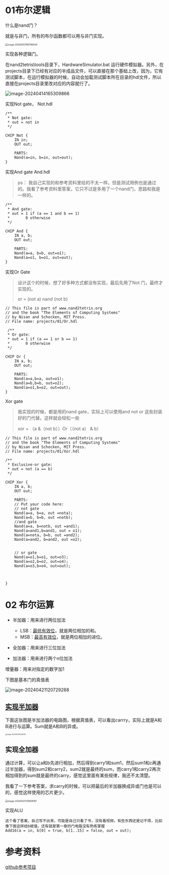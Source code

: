 # 01布尔逻辑

什么是nand门？

就是与非门，所有的布尔函数都可以用与非门实现。

<img src="note.assets/image-20240413195746044.png" alt="image-20240413195746044" style="zoom:50%;" />

实现各种逻辑门。

在nand2tetris\tools目录下，HardwareSimulator.bat 运行硬件模拟器。另外，在projects目录下已经有对应的半成品文件，可以直接在那个基础上改，因为，它有测试脚本，在运行模拟器的时候，自动会加载测试脚本所在目录的hdl文件，所以直接在projects目录里改对应的内容就行了。

![image-20240414165309866](note.assets/image-20240414165309866.png)

实现Not gate， Not.hdl

```
/**
 * Not gate:
 * out = not in
 */

CHIP Not {
    IN in;
    OUT out;

    PARTS:
    Nand(a=in, b=in, out=out);
}
```

实现And gate And.hdl

> ps： 我自己实现的和参考资料里给的不太一样。但是测试用例也是通过的。我看了参考资料里答案，它只不过是多用了一个nand门，思路和我是一样的。

```
/**
 * And gate: 
 * out = 1 if (a == 1 and b == 1)
 *       0 otherwise
 */

CHIP And {
    IN a, b;
    OUT out;

    PARTS:
    Nand(a=a, b=b, out=o1);
    Nand(a=o1, b=o1, out=out);
}
```

实现Or Gate

> 设计这个的时候，想了好多种方式都没有实现，最后先用了Not 门，最终才实现的。
>
> or = (not a) nand (not b)

```
// This file is part of www.nand2tetris.org
// and the book "The Elements of Computing Systems"
// by Nisan and Schocken, MIT Press.
// File name: projects/01/Or.hdl

 /**
 * Or gate:
 * out = 1 if (a == 1 or b == 1)
 *       0 otherwise
 */

CHIP Or {
    IN a, b;
    OUT out;

    PARTS:
    Nand(a=a,b=a, out=o1);
    Nand(a=b,b=b, out=o2);
    Nand(a=o1,b=o2, out=out);
}

```

Xor gate

> 我实现的时候，都是用的nand gate，实际上可以使用and not or 这些封装好的门代替。这样就会轻松一些
>
> xor = （a &（not b））Or（（not a） & b） 

```
// This file is part of www.nand2tetris.org
// and the book "The Elements of Computing Systems"
// by Nisan and Schocken, MIT Press.
// File name: projects/01/Xor.hdl

/**
 * Exclusive-or gate:
 * out = not (a == b)
 */

CHIP Xor {
    IN a, b;
    OUT out;

    PARTS:
    // Put your code here:
    // not gate
    Nand(a=a, b=a, out =nota);
    Nand(a=b, b=b, out =notb);
    //and gate
    Nand(a=a, b=notb, out =and1);
    Nand(a=and1,b=and1, out = o1);
    Nand(a=nota, b=b, out =and2);
    Nand(a=and2, b=and2, out =o2);


    // or gate
    Nand(a=o1,b=o1, out=o3);
    Nand(a=o2,b=o2, out=o4);
    Nand(a=o3,b=o4, out=out);

    

}
```

# 02 布尔运算

- 半加器：用来进行两位加法
  - LSB：[最低有效位](https://zh.wikipedia.org/wiki/%E6%9C%80%E4%BD%8E%E6%9C%89%E6%95%88%E4%BD%8D)，就是两位相加的和。
  - MSB：[最高有效位](https://zh.wikipedia.org/wiki/%E6%9C%80%E9%AB%98%E6%9C%89%E6%95%88%E4%BD%8D)，就是两位相加的进位。

- 全加器：用来进行三位加法
- 加法器：用来进行两个n位加法

增量器：用来对指定的数字加1

下图是基本门的真值表

![image-20240421120729288](myNand2tetrisNote.assets/image-20240421120729288.png)

## [实现半加器](https://developer.aliyun.com/article/593228)

下面这张图是半加法器的电路图，根据真值表，可以看出carrry，实际上就是A和B进行与运算。Sum就是A和B的异或。

<img src="myNand2tetrisNote.assets/image-20240421115258381.png" alt="image-20240421115258381" style="zoom:33%;" />

## 实现全加器

通过计算，可以让a和b先进行相加，然后得到carry1和sum1，然后sum1和c再通过半加器，得到sum2和carry2，sum2就是最终的sum，而carry1和carry2再次相加得到的sum就是最终的carry，感觉这里面有某些规律，我还不太清楚。

我看了一下参考答案，求carry的时候，可以把最后的半加器换成异或门也是可以的，感觉这样使用的芯片更少。

<img src="myNand2tetrisNote.assets/image-20240421125609197.png" alt="image-20240421125609197" style="zoom:50%;" />

实现ALU

```
这个看了答案，自己写不出来，可能是自己只看了书，没有看视频，有些东西还是记不得，比如像下面这样给b赋值，还有就是第一章的门电路没有熟练掌握
Add16(a = in, b[0] = true, b[1..15] = false, out = out);
```



# 参考资料

[github参考项目](https://github.com/woai3c/nand2tetris)